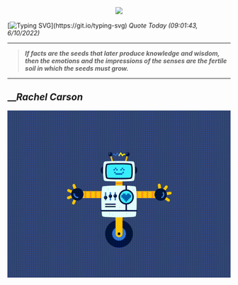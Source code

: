 <p align='center'><img src='https://komarev.com/ghpvc/?username=hungpurdie&label=Total+Vistors&color=brightgreen&style=plastic'></p> 

[![Typing SVG](https://readme-typing-svg.herokuapp.com?font=Press+Start+2P&color=C2F784&size=35&width=900&height=100&lines=Hello+World%2C+I'm+Hung+!)](https://git.io/typing-svg) 
 _Quote Today (09:01:43, 6/10/2022)_
___
>**_If facts are the seeds that later produce knowledge and wisdom, then the emotions and the impressions of the senses are the fertile soil in which the seeds must grow._**
___

## __**_Rachel Carson_**

![RobotDance](src/assets/images/robot-dancing-dribble.gif?style=center)
